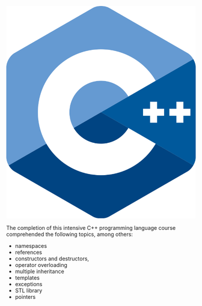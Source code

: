 ![](cpp-logo.svg)

The completion of this intensive C++ programming language course comprehended the following topics, among others:
- namespaces
- references
- constructors and destructors,
- operator overloading
- multiple inheritance
- templates
- exceptions
- STL library
- pointers